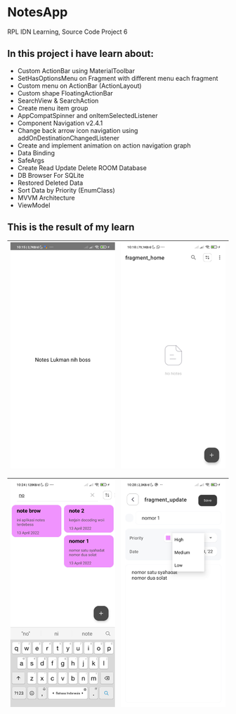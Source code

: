 # NotesApp
RPL IDN Learning, Source Code Project 6

## In this project i have learn about:
- Custom ActionBar using MaterialToolbar
- SetHasOptionsMenu on Fragment with different menu each fragment
- Custom menu on ActionBar (ActionLayout)
- Custom shape FloatingActionBar
- SearchView & SearchAction
- Create menu item group
- AppCompatSpinner and onItemSelectedListener
- Component Navigation v2.4.1
- Change back arrow icon navigation using addOnDestinationChangedListener
- Create and implement animation on action navigation graph
- Data Binding
- SafeArgs
- Create Read Update Delete ROOM Database
- DB Browser For SQLite
- Restored Deleted Data
- Sort Data by Priority (EnumClass)
- MVVM Architecture
- ViewModel

## This is the result of my learn
| <img src="/images/ss1.jpg"/> | <img src="/images/ss2.jpg"/> |
| :--: | :--: |

| <img src="/images/ss5.jpg"/> | <img src="/images/ss9.jpg"/> |
| :--: | :--: |
